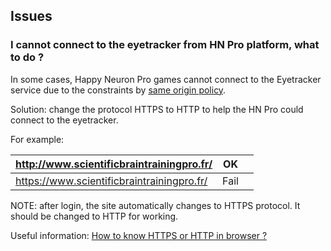 ## Issues

### I cannot connect to the eyetracker from HN Pro platform, what to do ?

In some cases, Happy Neuron Pro games cannot connect to the Eyetracker service due to the constraints by [same origin policy](https://developer.mozilla.org/en-US/docs/Web/Security/Same-origin_policy).

Solution: change the protocol HTTPS to HTTP to help the HN Pro could connect to the eyetracker.

For example:

| http://www.scientificbraintrainingpro.fr/  | OK   |   |
|--------------------------------------------|------|---|
| https://www.scientificbraintrainingpro.fr/ | Fail |   |
 
 NOTE: after login, the site automatically changes to HTTPS protocol. It should be changed to HTTP for working.
 
 Useful information:
 [How to know HTTPS or HTTP in browser ?](https://www.howtogeek.com/292076/how-do-you-view-ssl-certificate-details-in-google-chrome/)
